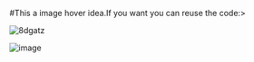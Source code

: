 #This a image hover idea.If you want you can reuse the code:>



![8dgatz](https://github.com/Jishnumo/Image-Hover/assets/147910757/98225d58-a9c5-4c7b-9df4-503fee248ebe)


![image](https://github.com/Jishnumo/Image-Hover/assets/147910757/62efe45e-2449-4050-b308-0d23d78342df)

